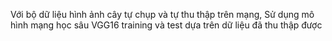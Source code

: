 Với bộ dữ liệu hình ảnh cây tự chụp và tự thu thập trên mạng,
Sử dụng mô hình mạng học sâu VGG16 training và test dựa trên dữ liệu đã thu thập được
